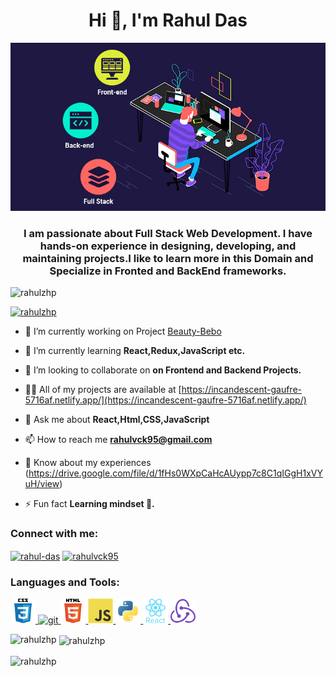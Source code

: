 <h1 align="center">Hi 👋, I'm Rahul Das</h1>
<img align="auto" src="https://github.com/Codex-Swapnil1/PortFolio/raw/main/Full-Stack-Development-Featured-Image-LevelFive-Solutions.gif" alt="rahulzhp"/>
<h3 align="center">I am passionate about Full Stack Web Development. I have hands-on experience in designing, developing, and maintaining projects.I like to learn more in this Domain and Specialize in Fronted and BackEnd frameworks.</h3>

<p align="left"> <img src="https://komarev.com/ghpvc/?username=rahulzhp&label=Profile%20views&color=0e75b6&style=flat" alt="rahulzhp" /> </p>

<p align="left"> <a href="https://github.com/ryo-ma/github-profile-trophy"><img src="https://github-profile-trophy.vercel.app/?username=rahulzhp" alt="rahulzhp" /></a> </p>

- 🔭 I’m currently working on Project [Beauty-Bebo](https://incandescent-gaufre-5716af.netlify.app/)

- 🌱 I’m currently learning **React,Redux,JavaScript etc.**

- 👯 I’m looking to collaborate on **on Frontend and Backend Projects.**

- 👨‍💻 All of my projects are available at [https://incandescent-gaufre-5716af.netlify.app/](https://incandescent-gaufre-5716af.netlify.app/)

- 💬 Ask me about **React,Html,CSS,JavaScript**

- 📫 How to reach me **rahulvck95@gmail.com**

- 📄 Know about my experiences (https://drive.google.com/file/d/1fHs0WXpCaHcAUypp7c8C1qIGgH1xVYuH/view)

- ⚡ Fun fact **Learning mindset 🧠.**

<h3 align="left">Connect with me:</h3>
<p align="left">
<a href="https://linkedin.com/in/rahul-das" target="blank"><img align="center" src="https://raw.githubusercontent.com/rahuldkjain/github-profile-readme-generator/master/src/images/icons/Social/linked-in-alt.svg" alt="rahul-das" height="30" width="40" /></a>
<a href="https://codesandbox.com/rahulvck95" target="blank"><img align="center" src="https://raw.githubusercontent.com/rahuldkjain/github-profile-readme-generator/master/src/images/icons/Social/codesandbox.svg" alt="rahulvck95" height="30" width="40" /></a>
</p>

<h3 align="left">Languages and Tools:</h3>
<p align="left"> <a href="https://www.w3schools.com/css/" target="_blank" rel="noreferrer"> <img src="https://raw.githubusercontent.com/devicons/devicon/master/icons/css3/css3-original-wordmark.svg" alt="css3" width="40" height="40"/> </a> <a href="https://git-scm.com/" target="_blank" rel="noreferrer"> <img src="https://www.vectorlogo.zone/logos/git-scm/git-scm-icon.svg" alt="git" width="40" height="40"/> </a> <a href="https://www.w3.org/html/" target="_blank" rel="noreferrer"> <img src="https://raw.githubusercontent.com/devicons/devicon/master/icons/html5/html5-original-wordmark.svg" alt="html5" width="40" height="40"/> </a> <a href="https://developer.mozilla.org/en-US/docs/Web/JavaScript" target="_blank" rel="noreferrer"> <img src="https://raw.githubusercontent.com/devicons/devicon/master/icons/javascript/javascript-original.svg" alt="javascript" width="40" height="40"/> </a> <a href="https://www.python.org" target="_blank" rel="noreferrer"> <img src="https://raw.githubusercontent.com/devicons/devicon/master/icons/python/python-original.svg" alt="python" width="40" height="40"/> </a> <a href="https://reactjs.org/" target="_blank" rel="noreferrer"> <img src="https://raw.githubusercontent.com/devicons/devicon/master/icons/react/react-original-wordmark.svg" alt="react" width="40" height="40"/> </a> <a href="https://redux.js.org" target="_blank" rel="noreferrer"> <img src="https://raw.githubusercontent.com/devicons/devicon/master/icons/redux/redux-original.svg" alt="redux" width="40" height="40"/> </a> </p>

<p><img align="left" src="https://github-readme-stats.vercel.app/api/top-langs?username=rahulzhp&show_icons=true&locale=en&layout=compact" alt="rahulzhp" /></p>

<p>&nbsp;<img align="center" src="https://github-readme-stats.vercel.app/api?username=rahulzhp&show_icons=true&locale=en" alt="rahulzhp" /></p>

<p><img align="center" src="https://github-readme-streak-stats.herokuapp.com/?user=rahulzhp&" alt="rahulzhp" /></p>
